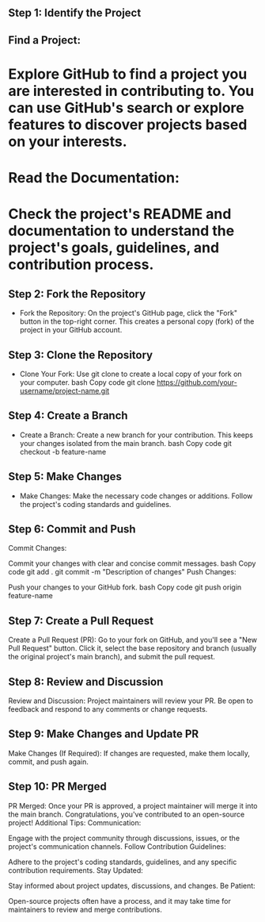 ## Step 1: Identify the Project

## Find a Project:

# Explore GitHub to find a project you are interested in contributing to. You can use GitHub's search or explore features to discover projects based on your interests.

# Read the Documentation:

# Check the project's README and documentation to understand the project's goals, guidelines, and contribution process.
## Step 2: Fork the Repository
- Fork the Repository:
On the project's GitHub page, click the "Fork" button in the top-right corner. This creates a personal copy (fork) of the project in your GitHub account.
## Step 3: Clone the Repository
- Clone Your Fork:
Use git clone to create a local copy of your fork on your computer.
bash
Copy code
git clone https://github.com/your-username/project-name.git
## Step 4: Create a Branch
- Create a Branch:
Create a new branch for your contribution. This keeps your changes isolated from the main branch.
bash
Copy code
git checkout -b feature-name
## Step 5: Make Changes
- Make Changes:
Make the necessary code changes or additions. Follow the project's coding standards and guidelines.
## Step 6: Commit and Push
Commit Changes:

Commit your changes with clear and concise commit messages.
bash
Copy code
git add .
git commit -m "Description of changes"
Push Changes:

Push your changes to your GitHub fork.
bash
Copy code
git push origin feature-name
## Step 7: Create a Pull Request
Create a Pull Request (PR):
Go to your fork on GitHub, and you'll see a "New Pull Request" button. Click it, select the base repository and branch (usually the original project's main branch), and submit the pull request.
## Step 8: Review and Discussion
Review and Discussion:
Project maintainers will review your PR. Be open to feedback and respond to any comments or change requests.
## Step 9: Make Changes and Update PR
Make Changes (If Required):
If changes are requested, make them locally, commit, and push again.
## Step 10: PR Merged
PR Merged:
Once your PR is approved, a project maintainer will merge it into the main branch. Congratulations, you've contributed to an open-source project!
Additional Tips:
Communication:

Engage with the project community through discussions, issues, or the project's communication channels.
Follow Contribution Guidelines:

Adhere to the project's coding standards, guidelines, and any specific contribution requirements.
Stay Updated:

Stay informed about project updates, discussions, and changes.
Be Patient:

Open-source projects often have a process, and it may take time for maintainers to review and merge contributions.